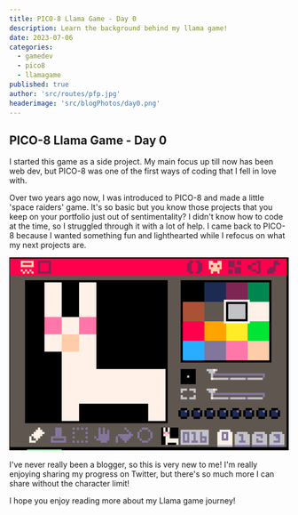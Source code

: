 ```yaml
---
title: PICO-8 Llama Game - Day 0
description: Learn the background behind my llama game!
date: 2023-07-06
categories:
  - gamedev
  - pico8
  - llamagame
published: true
author: 'src/routes/pfp.jpg'
headerimage: 'src/blogPhotos/day0.png'
---
```


<!-- ![Text](image.webp) -->

## PICO-8 Llama Game - Day 0

I started this game as a side project. My main focus up till now has been web dev, but PICO-8 was one of the first ways of coding that I fell in love with.

Over two years ago now, I was introduced to PICO-8 and made a little 'space raiders' game. It's so basic but you know those projects that you keep on your portfolio just out of sentimentality? I didn't know how to code at the time, so I struggled through it with a lot of help. I came back to PICO-8 because I wanted something fun and lighthearted while I refocus on what my next projects are.

![Space Raiders](src/blogPhotos/day0.png)

I've never really been a blogger, so this is very new to me! I'm really enjoying sharing my progress on Twitter, but there's so much more I can share without the character limit!

I hope you enjoy reading more about my Llama game journey!
